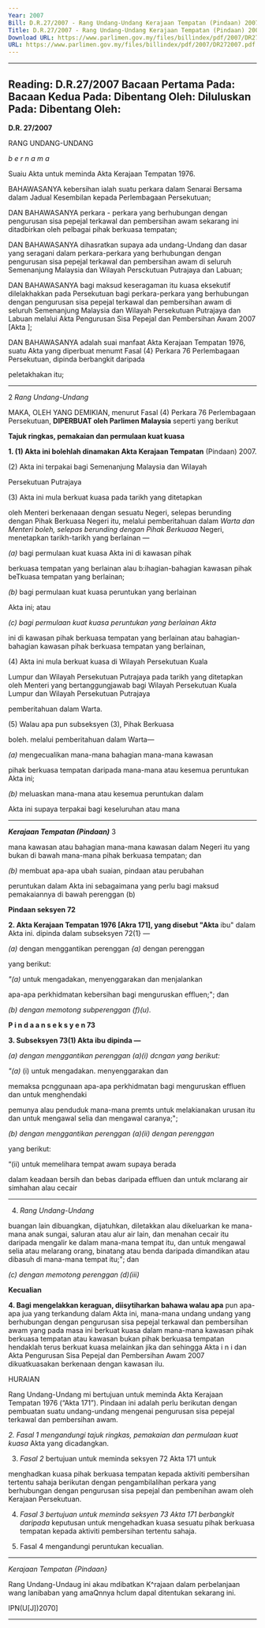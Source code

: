 ```yaml
---
Year: 2007
Bill: D.R.27/2007 - Rang Undang-Undang Kerajaan Tempatan (Pindaan) 2007 (Lulus)
Title: D.R.27/2007 - Rang Undang-Undang Kerajaan Tempatan (Pindaan) 2007 (Lulus)
Download URL: https://www.parlimen.gov.my/files/billindex/pdf/2007/DR272007.pdf
URL: https://www.parlimen.gov.my/files/billindex/pdf/2007/DR272007.pdf
---
```

---
Reading:
D.R.27/2007
Bacaan Pertama Pada:
Bacaan Kedua Pada:
Dibentang Oleh:
Diluluskan Pada:
Dibentang Oleh:
---

**D.R. 27/2007**

RANG UNDANG-UNDANG

_b e r n a m a_

Suaiu Akta untuk meminda Akta Kerajaan Tempatan 1976.

BAHAWASANYA kebersihan ialah suatu perkara dalam Senarai
Bersama dalam Jadual Kesembilan kepada Perlembagaan
Persekutuan;

DAN BAHAWASANYA perkara - perkara yang berhubungan dengan
pengurusan sisa pepejal terkawal dan pembersihan awam sekarang
ini ditadbirkan oleh pelbagai pihak berkuasa tempatan;

DAN BAHAWASANYA dihasratkan supaya ada undang-Undang
dan dasar yang seragani dalam perkara-perkara yang berhubungan
dengan pengurusan sisa pepejal terkawal dan pembersihan awam di
seluruh Semenanjung Malaysia dan Wilayah Persckutuan
Putrajaya dan Labuan;

DAN BAHAWASANYA bagi maksud keseragaman itu kuasa
eksekutif dilelakhakkan pada Persekutuan bagi perkara-perkara
yang berhubungan dengan pengurusan sisa pepejal terkawal dan
pembersihan awam di seluruh Semenanjung Malaysia dan Wilayah
Persekutuan Putrajaya dan Labuan melalui Akta Pengurusan Sisa
Pepejal dan Pembersihan Awam 2007 [Akta    ];

DAN BAHAWASANYA adalah suai manfaat Akta Kerajaan
Tempatan 1976, suatu Akta yang diperbuat menumt Fasal (4}
Perkara 76 Perlembagaan Persekutuan, dipinda berbangkit daripada

peletakhakan itu;


-----

2 _Rang Undang-Undang_

MAKA, OLEH YANG DEMIKIAN, menurut Fasal (4) Perkara 76
Perlembagaan Persekutuan, **DIPERBUAT oleh Parlimen Malaysia**
seperti yang berikut

**Tajuk ringkas, pemakaian dan permulaan kuat kuasa**

**1. (1) Akta ini bolehlah dinamakan Akta Kerajaan Tempatan**
(Pindaan) 2007.

(2)  Akta ini terpakai bagi Semenanjung Malaysia dan Wilayah

Persekutuan Putrajaya


(3) Akta ini mula berkuat kuasa pada tarikh yang ditetapkan

oleh Menteri berkenaaan dengan sesuatu Negeri, selepas berunding
dengan Pihak Berkuasa Negeri itu, melalui pemberitahuan dalam
_Warta dan Menteri boleh, selepas berunding dengan Pihak Berkuaaa_
Negeri, menetapkan tarikh-tarikh yang berlainan —

_(a)_ bagi permulaan kuat kuasa Akta ini di kawasan pihak

berkuasa tempatan yang berlainan alau b:ihagian-bahagian
kawasan pihak beTkuasa tempatan yang berlainan;

_(b)_ bagi permulaan kuat kuasa peruntukan yang berlainan

Akta ini; atau

_(c) bagi permulaan kuat kuasa peruntukan yang berlainan Akta_

ini di kawasan pihak berkuasa tempatan yang berlainan
atau bahagian-bahagian kawasan pihak berkuasa tempatan
yang berlainan,

(4) Akta ini mula berkuat kuasa di Wilayah Persekutuan Kuala

Lumpur dan Wilayah Persekutuan Putrajaya pada tarikh yang
ditetapkan oleh Menteri yang bertanggungjawab bagi Wilayah
Persekutuan Kuala Lumpur dan Wilayah Persekutuan Putrajaya

pemberitahuan dalam Warta.


(5)  Walau apa pun subseksyen (3), Pihak Berkuasa

boleh. melalui pemberitahuan dalam Warta—

_(a)_ mengecualikan mana-mana bahagian mana-mana kawasan

pihak berkuasa tempatan daripada mana-mana atau
kesemua peruntukan Akta ini;

_(b)_ meluaskan mana-mana atau kesemua peruntukan dalam

Akta ini supaya terpakai bagi keseluruhan atau mana

-----

**_Kerajaan Tempatan (Pindaan)_** 3

mana kawasan atau bahagian mana-mana kawasan dalam
Negeri itu yang bukan di bawah mana-mana pihak berkuasa
tempatan; dan

_(b)_ membuat apa-apa ubah suaian, pindaan atau perubahan

peruntukan dalam Akta ini sebagaimana yang perlu bagi
maksud pemakaiannya di bawah perenggan (b)

**Pindaan seksyen 72**

**2.  Akta Kerajaan Tempatan 1976 [Akra 171], yang disebut "Akta**
ibu" dalam Akta ini. dipinda dalam subseksyen 72(1} —

_(a)_ dengan menggantikan perenggan _{a)_ dengan perenggan

yang berikut:

_"(a)_ untuk mengadakan, menyenggarakan dan menjalankan

apa-apa perkhidmatan kebersihan bagi menguruskan
effluen;"; dan

_(b) dengan memotong subperenggan (f)(u)._

**P i n d a a n s e k s y e n 73**

**3.  Subseksyen 73(1) Akta ibu dipinda —**

_(a) dengan menggantikan perenggan (a)(i) dcngan yang berikut:_

_"(a)_ (i) untuk mengadakan. menyenggarakan dan

memaksa pcnggunaan apa-apa perkhidmatan bagi
menguruskan effluen dan untuk menghendaki

pemunya alau penduduk mana-mana premts untuk
melakianakan urusan itu dan untuk mengawal
selia dan mengawal caranya;";


_(b) dengan menggantikan perenggan (a)(ii) dengan perenggan_

yang berikut:

“(ii) untuk memelihara tempat awam supaya berada

dalam keadaan bersih dan bebas daripada effluen
dan untuk mclarang air simhahan alau cecair


-----

4. _Rang Undang-Undang_

buangan lain dibuangkan, dijatuhkan, diletakkan
alau dikeluarkan ke mana-mana anak sungai,
saluran atau alur air lain, dan menahan cecair itu
daripada mengalir ke dalam mana-mana tempat
itu, dan untuk mengawal selia atau melarang
orang, binatang atau benda daripada dimandikan
atau dibasuh di mana-mana tempat itu;"; dan

_(c) dengan memotong perenggan (d)(iii)_

**Kecualian**

**4. Bagi mengelakkan keraguan, diisytiharkan bahawa walau apa**
pun apa-apa jua yang terkandung dalam Akta ini, mana-mana
undang undang yang berhubungan dengan pengurusan sisa pepejal
terkawal dan pembersihan awam yang pada masa ini berkuat kuasa
dalam mana-mana kawasan pihak berkuasa tempatan atau kawasan
bukan pihak berkuasa tempatan hendaklah terus berkuat kuasa
melainkan jika dan sehingga Akta i n i dan Akta Pengurusan Sisa
Pepejal dan Pembersihan Awam 2007 dikuatkuasakan berkenaan
dengan kawasan ilu.

HURAIAN

Rang Undang-Undang mi bertujuan untuk meminda Akta Kerajaan Tempatan
1976 (“Akta 171”). Pindaan ini adalah perlu berikutan dengan pembuatan suatu
undang-undang mengenai pengurusan sisa pepejal terkawal dan pembersihan
awam.

_2.  Fasal 1 mengandungi tajuk ringkas, pemakaian dan permulaan kuat kuasa_
Akta yang dicadangkan.

3. _Fasal 2_ bertujuan untuk meminda seksyen 72 Akta 171 untuk

menghadkan kuasa pihak berkuasa tempatan kepada aktiviti pembersihan
tertentu sahaja berikutan dengan pengambilalihan perkara yang berhubungan
dengan pengurusan sisa pepejal dan pembenihan awam oleh Kerajaan
Persekutuan.

4. _Fasal 3 bertujuan untuk meminda seksyen 73 Akta 171 berbangkit daripada_
keputusan untuk mengehadkan kuasa sesuatu pihak berkuasa tempatan kepada
aktiviti pembersihan tertentu sahaja.

5.  Fasal 4 mengandungi peruntukan kecualian.


-----

_Kerajaan Tempatan {Pindaan}_

Rang Undang-Undaug ini akau mdibatkan K^rajaan dalam perbelanjaan wang
lanibaban yang amaQnnya hclum dapal ditentukan sekarang ini.

IPN(U[J])2070]


-----

